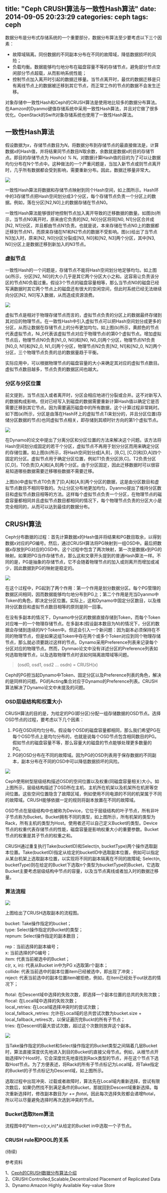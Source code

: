 title: "Ceph CRUSH算法与一致性Hash算法" 
date: 2014-09-05 20:23:29 
categories: ceph 
tags: ceph
---

数据分布是分布式存储系统的一个重要部分，数据分布算法至少要考虑以下三个因素：

* 故障域隔离。同份数据的不同副本分布在不同的故障域，降低数据损坏的风险；
* 负载均衡。数据能够均匀地分布在磁盘容量不等的存储节点，避免部分节点空闲部分节点超载，从而影响系统性能；
* 控制节点加入离开时引起的数据迁移量。当节点离开时，最优的数据迁移是只有离线节点上的数据被迁移到其它节点，而正常工作的节点的数据不会发生迁移。

对象存储中一致性Hash和Ceph的CRUSH算法是使用地比较多的数据分布算法。在Aamzon的Dyanmo键值存储系统中采用一致性Hash算法，并且对它做了很多优化。OpenStack的Swift对象存储系统也使用了一致性Hash算法。

<!--more-->

## 一致性Hash算法

假设数据为*x*，存储节点数目为*N*。将数据分布到存储节点的最直接做法是，计算数据*x*的Hash值，并将结果同节点数目*N*取余数，余数就是数据x的目的存储节点。即目的存储节点为 *Hash(x) % N*。对数据计算Hash值的目的为了可以让数据均匀分布在N个节点中。这种做法的一个严重问题是，当加入新节点或则节点离开时，几乎所有数据都会受到影响，需要重新分布。因此，数据迁移量非常大。

![](http://images.cnitblog.com/blog/571795/201409/051617221721380.jpg)


一致性Hash算法将数据和存储节点映射到同个Hash空间，如上图所示。Hash环中的3存储节点把Hash空间划分成3个分区，每个存储节点负责一个分区上的数据。例如，落在分区[N2,N0]上的数据存储在节点N0。

一致性Hash算法能够很好地控制节点加入离开导致的迁移数据的数量。如图(b)所示，当节点N0离开时，原来由它负责的[N2, N0]分区将同[N0, N1]分区合并成[N2, N1]分区，并且都由节点N1负责。也就是说，本来存储在节点N0上的数据都迁移到节点N1，而原来存储在N1和N2节点的数据不受影响。图(c)给出了当节点N3加入时，原来[N2, N0]分区分裂成[N3, N0]和[N2, N3]两个分区，其中[N3, N0]分区上是数据迁移到新加入的N3节点。

### 虚拟节点

一致性Hash的一个问题是，存储节点不能将Hash空间划分地足够均匀。如上图(a)所示，分区[N2, N0]的大小几乎是其它两个分区大小之和。这容易让负责该分区的节点N0负载过重。假设3个节点的磁盘容量相等，那么当节点N0的磁盘已经写满数据时其它两个节点上的磁盘还有很大的空闲空间，但此时系统已经无法继续向分区[N2, N0]写入数据，从而造成资源浪费。

![](http://images.cnitblog.com/blog/571795/201409/051617496108430.jpg)


虚拟节点是相对于物理存储节点而言的，虚拟节点负责的分区上的数据最终存储到其对应的物理节点。在一致性Hash中引入虚拟节点可以把Hash空间划分成更多的分区，从而让数据在存储节点上的分布更加均匀。如上图(b)所示，黄颜色的节点代表虚拟节点，Ni_0代表该虚拟节点对应于物理节点i的第0个虚拟节点。增加虚拟节点后，物理节点N0负责[N1_0, N0]和[N0, N0_0]两个分区，物理节点N1负责[N0_0, N1]和[N2_0, N1_0]两个分区，物理节点N2负责[N2, N1]和[N2_0, N2]两个分区，三个物理节点负责的总的数据量趋于平衡。

实际应用中，可以根据物理节点的磁盘容量的大小来确定其对应的虚拟节点数目。虚拟节点数目越多，节点负责的数据区间也越大。

### 分区与分区位置

前文提到，当节点加入或者离开时，分区会相应地进行分裂或合并。这不对新写入的数据构成影响，但对已经写入到磁盘的数据需要重新计算Hash值以确定它是否需要迁移到其它节点。因为需要遍历磁盘中的所有数据，这个计算过程非常耗时。如下图(a)所示，分区是由落在Hash环上的虚拟节点*Ti*来划分的，并且分区位置(存储分区数据的节点)也同虚拟节点相关，即存储到其顺时针方向的第1个虚拟节点。


![](http://images.cnitblog.com/blog/571795/201409/051618049539276.jpg)


在Dynamo的论文中提出了分离分区和分区位置的方法来解决这个问题。该方法将Hash空间划分成固定的若干个分区，虚拟节点不再用于划分分区而用来确定分区的存储位置。如上图(b)所示，将Hash空间划分成[A,B]，[B,C], [C,D]和[D,A]四个固定的分区。虚拟节点用于确定分区位置，例如T1负责分区[B,C]，T2负责分区[C,D]，T0负责[D,A]和[A,B]两个分区。由于分区固定，因此迁移数据时可以很容易知道哪些数据需要迁移哪些数据不需要迁移。

上图(b)中虚拟节点T0负责了[D,A]和[A,B]两个分区的数据，这是由分区数目和虚拟节点数目不相同导致的。为让分区分布地更加均匀，Dyanmo提出了维持分区数目和虚拟节点数目相等的方法。这样每个虚拟节点负责一个分区，在物理节点的磁盘容量都相同并且虚拟节点数目都相同的情况下，每个物理节点负责的分区大小是完全相同的，从而可以达到最佳的数据分布。

## CRUSH算法

Ceph分布数据的过程：首先计算数据*x*的Hash值并将结果和PG数目取余，以得到数据*x*对应的*PG*编号。然后，通过CRUSH算法将PG映射到一组OSD中。最后把数据*x*存放到PG对应的OSD中。这个过程中包含了两次映射，第一次是数据*x*到PG的映射。如果把PG当作存储节点，那么这和文章开头提到的普通Hash算法一样。不同的是，PG是抽象的存储节点，它不会随着物理节点的加入或则离开而增加或减少，因此数据到PG的映射是稳定的。


![](http://images.cnitblog.com/blog/571795/201409/051618214693665.jpg)



在这个过程中，PG起到了两个作用：第一个作用是划分数据分区。每个PG管理的数据区间相同，因而数据能够均匀地分布到PG上；第二个作用是充当Dyanmo中Token的角色，即决定分区位置。实际上，这和Dynamo中固定分区数目，以及维持分区数目和虚拟节点数目相等的原则是同一回事。

在没有多副本的情况下，Dynamo中分区的数据直接存储到Token，而每个Token对应唯一的一个物理存储节点。在多副本(假设副本数目为*N*)的情况下，分区的数据会存储到连续的*N*个Token中。但这会引入一个新问题：因为副本必须保持在不同的物理节点，但是如果这组Token中存在两个或多个Token对应到同个物理存储节点，那么就必须要跳过这样的节点。Dynamo采用Preference列表来记录每个分区对应的物理节点。然而，Dynmao论文中没有详述分区的Preference列表如何选取物理节点，以及选取物理节点时该如何隔离故障域等问题。

> (osd0, osd1, osd2 … osdn) = CRUSH(x)

Ceph的PG担当起Dynamo中Token、固定分区以及Preference列表的角色，解决的是同样的问题。PG的Acting集合对应于Dynamo的Preference列表。CRUSH算法解决了Dynamo论文中未提及的问题。

### OSD层级结构和权重大小

CRUSH算法的目的是，为给定的PG(即分区)分配一组存储数据的OSD节点。选择OSD节点的过程，要考虑以下几个因素：

1) PG在OSD间均匀分布。假设每个OSD的磁盘容量都相同，那么我们希望PG在每个OSD节点上是均匀分布的，也就是说每个OSD节点包含相同数目的PG。假如节点的磁盘容量不等，那么容量大的磁盘的节点能够处理更多数量的PG。
2) PG的OSD分布在不同的故障域。因为PG的OSD列表用于保存数据的不同副本，副本分布在不同的OSD中可以降低数据损坏的风险。


![](http://images.cnitblog.com/blog/571795/201409/051618360636140.jpg)


Ceph使用树型层级结构描述OSD的空间位置以及权重(同磁盘容量相关)大小。如上图所示，层级结构描述了OSD所在主机、主机所在机架以及机架所在机房等空间位置。这些空间位置隐含了故障区域，例如使用不同电源的不同的机架属于不同的故障域。CRUSH能够依据一定的规则将副本放置在不同的故障域。

OSD节点在层级结构中也被称为Device，它位于层级结构的叶子节点，所有非叶子节点称为Bucket。Bucket拥有不同的类型，如上图所示，所有机架的类型为Rack，所有主机的类型为Host。使用者还可以自己定义Bucket的类型。Device节点的权重代表存储节点的性能，磁盘容量是影响权重大小的重要参数。Bucket节点的权重是其子节点的权重之和。

CRUSH通过重复执行Take(bucketID)和Select(n, bucketType)两个操作选取副本位置。Take(bucketID)指定从给定的bucketID中选取副本位置，例如可以指定从某台机架上选取副本位置，以实现将不同的副本隔离在不同的故障域; Select(n, bucketType)则在给定的Bucket下选取*n*个类型为bucketType的Bucket，它选取Bucket主要考虑层级结构中节点的容量，以及当节点离线或者加入时的数据迁移量。

### 算法流程

![](http://images.cnitblog.com/blog/571795/201409/051618505162658.jpg)


上图给出了CRUSH选取副本的流程图。

bucket: Take操作指定的bucket；                  
type: Select操作指定的Bucket的类型；                
repnum: Select操作指定的副本数目；             

rep：当前选择的副本编号；          
x: 当前选择的PG编号；             
item: 代表当前被选中的Bucket；             
c(r, x, in): 代表从Bucket in中为PG x选取第r个副本；             
collide: 代表当前选中的副本位置item已经被选中，即出现了冲突；             
reject:  代表当前选中的副本位置item被拒绝，例如，在item已经处于out状态的情况下；             


ftotal:  在Descent域中选择的失败次数，即选择一个副本位置的总共的失败次数；             
flocal:  在Local域中选择的失败次数；                  
local_retries:  在Local域选择冲突时的尝试次数；                  
local_fallback_retries:  允许在Local域的总共尝试次数为bucket.size + local_fallback_retires次，以保证遍历完Buckt的所有子节点；                   
tries:  在Descent的最大尝试次数，超过这个次数则放弃这个副本。                

![](http://images.cnitblog.com/blog/571795/201409/051619033448705.jpg)


当Take操作指定的Bucket和Select操作指定的Bucket类型之间隔着几层Bucket时，算法直接深度优先地进入到目的Bucket的直接父母节点。例如，从根节点开始选择N个Host时，它会深度优先地查找到Rack类型的节点，并在这个节点下选取Host节点。为了方便表述，将Rack的所有子节点标记为Local域，将Take指定的Bucket的子节点标记为Descent域，如上图所示。

选取过程中出现冲突、过载或者故障时，算法先在Local域内重新选择，尝试有限次数后，如果仍然找不到满足条件的Bucket，那就回到Descent域重新选择。每次重新选择时，修改副本数目为*r += ftotal*。因此每次选择失败都会递增ftotal，所以可以尽量避免选择时再次选到冲突的节点。

### Bucket选取Item算法

流程图中的*item=c(r,x,in)*从给定的Bucket in中选取一个子节点。

### CRUSH rule和POOL的关系

(待续)

参考资料

1、[Ceph的CRUSH数据分布算法介绍](http://way4ever.com/?p=122)        
2、CRUSH:Controlled,Scalable,Decentralized Placement of Replicated Data           
3、Dynamo:Amazon Highly Available Key-value Store

